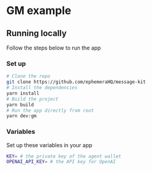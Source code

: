 # GM example

## Running locally

Follow the steps below to run the app

### Set up

```bash [cmd]
# Clone the repo
git clone https://github.com/ephemeraHQ/message-kit
# Install the dependencies
yarn install
# Build the project
yarn build
# Run the app directly from root
yarn dev:gm
```

### Variables

Set up these variables in your app

```bash [cmd]
KEY= # the private key of the agent wallet
OPENAI_API_KEY= # the API key for OpenAI
```

